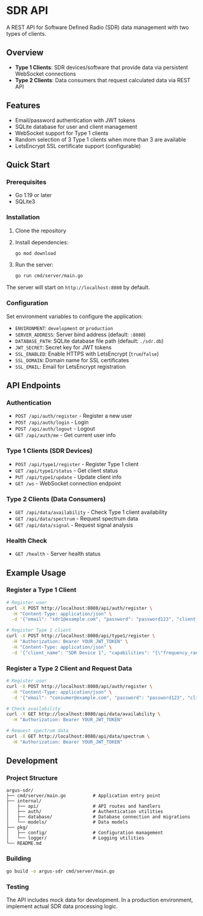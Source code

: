 # SDR API

A REST API for Software Defined Radio (SDR) data management with two types of clients.

## Overview

- **Type 1 Clients**: SDR devices/software that provide data via persistent WebSocket connections
- **Type 2 Clients**: Data consumers that request calculated data via REST API

## Features

- Email/password authentication with JWT tokens
- SQLite database for user and client management
- WebSocket support for Type 1 clients
- Random selection of 3 Type 1 clients when more than 3 are available
- LetsEncrypt SSL certificate support (configurable)

## Quick Start

### Prerequisites

- Go 1.19 or later
- SQLite3

### Installation

1. Clone the repository
2. Install dependencies:
   ```bash
   go mod download
   ```

3. Run the server:
   ```bash
   go run cmd/server/main.go
   ```

The server will start on `http://localhost:8080` by default.

### Configuration

Set environment variables to configure the application:

- `ENVIRONMENT`: `development` or `production`
- `SERVER_ADDRESS`: Server bind address (default: `:8080`)
- `DATABASE_PATH`: SQLite database file path (default: `./sdr.db`)
- `JWT_SECRET`: Secret key for JWT tokens
- `SSL_ENABLED`: Enable HTTPS with LetsEncrypt (`true`/`false`)
- `SSL_DOMAIN`: Domain name for SSL certificates
- `SSL_EMAIL`: Email for LetsEncrypt registration

## API Endpoints

### Authentication

- `POST /api/auth/register` - Register a new user
- `POST /api/auth/login` - Login
- `POST /api/auth/logout` - Logout
- `GET /api/auth/me` - Get current user info

### Type 1 Clients (SDR Devices)

- `POST /api/type1/register` - Register Type 1 client
- `GET /api/type1/status` - Get client status
- `PUT /api/type1/update` - Update client info
- `GET /ws` - WebSocket connection endpoint

### Type 2 Clients (Data Consumers)

- `GET /api/data/availability` - Check Type 1 client availability
- `GET /api/data/spectrum` - Request spectrum data
- `GET /api/data/signal` - Request signal analysis

### Health Check

- `GET /health` - Server health status

## Example Usage

### Register a Type 1 Client

```bash
# Register user
curl -X POST http://localhost:8080/api/auth/register \
  -H "Content-Type: application/json" \
  -d '{"email": "sdr1@example.com", "password": "password123", "client_type": 1}'

# Register Type 1 client
curl -X POST http://localhost:8080/api/type1/register \
  -H "Authorization: Bearer YOUR_JWT_TOKEN" \
  -H "Content-Type: application/json" \
  -d '{"client_name": "SDR Device 1", "capabilities": "{\"frequency_range\": \"88-108MHz\"}"}'
```

### Register a Type 2 Client and Request Data

```bash
# Register user
curl -X POST http://localhost:8080/api/auth/register \
  -H "Content-Type: application/json" \
  -d '{"email": "consumer@example.com", "password": "password123", "client_type": 2}'

# Check availability
curl -X GET http://localhost:8080/api/data/availability \
  -H "Authorization: Bearer YOUR_JWT_TOKEN"

# Request spectrum data
curl -X GET http://localhost:8080/api/data/spectrum \
  -H "Authorization: Bearer YOUR_JWT_TOKEN"
```

## Development

### Project Structure

```
argus-sdr/
├── cmd/server/main.go          # Application entry point
├── internal/
│   ├── api/                    # API routes and handlers
│   ├── auth/                   # Authentication utilities
│   ├── database/               # Database connection and migrations
│   └── models/                 # Data models
├── pkg/
│   ├── config/                 # Configuration management
│   └── logger/                 # Logging utilities
└── README.md
```

### Building

```bash
go build -o argus-sdr cmd/server/main.go
```

### Testing

The API includes mock data for development. In a production environment, implement actual SDR data processing logic.

